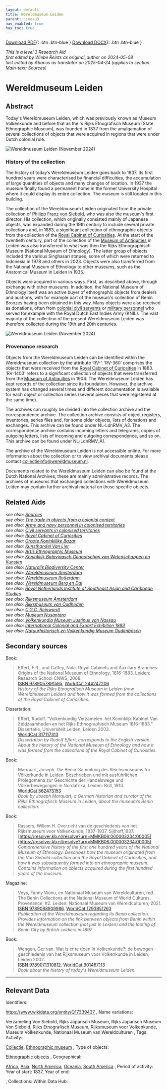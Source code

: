 ```yaml
---
layout: default
title: Wereldmuseum Leiden
parent: niveau3
nav_enabled: true
has_toc: true
--- 
```



[Download PDF](https://raw.githubusercontent.com/colonial-heritage/research-guides-dev/refs/heads/main/EXPORTS/PDF/niveau3/English/WMLeiden.pdf){: .btn .btn-blue }     [Download DOCX](https://raw.githubusercontent.com/colonial-heritage/research-guides-dev/refs/heads/main/EXPORTS/DOCX/niveau3/English/WMLeiden.docx){: .btn .btn-blue }

_This is a level 3 Research Aid_  
_first edited by Wiebe Reints as original_author on 2024-05-08_  
_last edited by Abacus as translator on 2025-04-24
        (applies to section: Main-text; Sources)_


# Wereldmuseum Leiden


## Abstract

Today's Wereldmuseum Leiden, which was previously known as Museum Volkenkunde and before that as the 's Rijks Etnografisch Museum (State Ethnographic Museum), was founded in 1837 from the amalgamation of several collections of objects that were acquired in regions that were under Dutch colonial rule.

![Wereldmuseum Leiden (November 2024)](https://upload.wikimedia.org/wikipedia/commons/5/51/Wereldmuseum_Leiden_%28nov_2024%29.jpg)

### History of the collection

The history of today’s Wereldmuseum Leiden goes back to 1837. Its first hundred years were characterised by financial difficulties, the accumulation of large quantities of objects and many changes of location. In 1937 the museum finally found a permanent home in the former University Hospital where it could display its entire collection. The museum is still located in this building. 

The collection of the Wereldmuseum Leiden originated from the private collection of [Philipp Franz von Siebold](http://www.wikidata.org/entity/Q77140), who was also the museum's first director. His collection, which originally consisted mainly of Japanese objects, was expanded during the 19th century to include several private collections and, in 1883, a significant collection of ethnographic objects from the collection of the [Royal Cabinet of Curiosities](https://app.colonialcollections.nl/en/research-aids/https%3A%2F%2Fn2t%252Enet%2Fark%3A%2F27023%2Fcc7609accb9857dc8ca777ff1d6d4af1). At the start of the twentieth century, part of the collection of the [Museum of Antiquities](https://app.colonialcollections.nl/en/research-aids/https%3A%2F%2Fn2t%252Enet%2Fark%3A%2F27023%2F732277d365ab6fbcc351da7bc2b900b3) in Leiden was also transferred to what was then the Rijks Ethnographisch Museum (National Museum of Ethnology). The latter group of objects included the various Singhasari statues, some of which were returned to Indonesia in 1978 and others in 2023. Objects were also transferred from the National Museum of Ethnology to other museums, such as the Anatomical Museum in Leiden in 1935. 

Objects were acquired in various ways. First, as described above, through exchange with other museums. In addition, the National Museum of Ethnology itself was an active buyer of ethnographic objects from dealers and auctions, with for example part of the museum's collection of Benin Bronzes having been obtained in this way. Many objects were also received as donations, often from [colonial civil servants](https://app.colonialcollections.nl/en/research-aids/https%3A%2F%2Fn2t%252Enet%2Fark%3A%2F27023%2F4f29663e147ee9c1ee7a9eb3019fca18) or [military personnel](https://app.colonialcollections.nl/en/research-aids/https%3A%2F%2Fn2t%252Enet%2Fark%3A%2F27023%2F0ceff3da7d6bba371bb16767a65b619e) who served for example with the Royal Dutch East Indies Army (KNIL). The vast majority of the collection of the present Wereldmuseum Leiden was therefore collected during the 19th and 20th centuries.

![Wereldmuseum Leiden (November 2024)](https://upload.wikimedia.org/wikipedia/commons/5/51/Wereldmuseum_Leiden_%28nov_2024%29.jpg)

### Provenance research

Objects from the Wereldmuseum Leiden can be identified within the Wereldmuseum collection by the attribute ‘RV-’. ‘RV-360’ comprises the objects that were received from the [Royal Cabinet of Curiosities](https://app.colonialcollections.nl/en/research-aids/https%3A%2F%2Fn2t%252Enet%2Fark%3A%2F27023%2Fcc7609accb9857dc8ca777ff1d6d4af1) in 1883. ‘RV-1403’ refers to a significant collection of objects that were transferred from the [Museum of Antiquities](https://app.colonialcollections.nl/en/research-aids/https%3A%2F%2Fn2t%252Enet%2Fark%3A%2F27023%2F732277d365ab6fbcc351da7bc2b900b3) in 1904. The Wereldmuseum Leiden has kept records of the collection since its foundation. However, the archive system has changed several times and different documentation is available for each object or collection series (several pieces that were registered at the same time). 

The archives can roughly be divided into the collection archive and the correspondence archive. The collection archive consists of object registers, inventories, series files and, for some older objects, lists of donations and exchanges. This archive can be found under NL-LdnRMV_A3. The correspondence archive contains incoming letters and telegrams, copies of outgoing letters, lists of incoming and outgoing correspondence, and so on. This archive can be found under NL-LdnRMV_A1.

The archive of the Wereldmuseum Leiden is not accessible online. For more information about the collection or to view archival documents please contact [collectieinfo@wereldmuseum.nl](mailto:collectieinfo@wereldmuseum.nl). 

Documents related to the Wereldmuseum Leiden can also be found at the Dutch National Archives, these are mainly administrative records. The archives of museums that exchanged collections with Wereldmuseum Leiden may contain further archival material on those specific objects.


## Related Aids

_see also: [Sources](niveau1/English/Sources_20240501.yml)_  
_see also: [The trade in objects from a colonial context](niveau2/English/Trade_20240316.yml)_  
_see also: [Army and navy personnel in colonised territories](niveau2/English/MilitaryAndNavy_20240417.yml)_  
_see also: [Civil servants in colonised territories](niveau2/English/CivilServants_20240316.yml)_  
_see also: [Royal Cabinet of Curiosities](niveau3/English/KKZ_20240417.yml)_  
_see also: [Groote Koninklijke Bazar](niveau3/English/KoninklijkeBazaar_2040503.yml)_  
_see also: [Kunsthandel Van Lier](niveau3/English/KunsthandelVanLier_20240507.yml)_  
_see also: [Artis Ethnographic Museum](niveau3/English/EMArtis_20240712.yml)_  
_see also: [Koninklijk Bataviaasch Genootschap van Wetenschappen en Kunsten](niveau3/English/BGKW_20240905.yml)_  
_see also: [Naturalis Biodiversity Center](niveau3/English/Naturalis_20270710.yml)_  
_see also: [Wereldmuseum Amsterdam](niveau3/English/WMAmsterdam_20240809.yml)_  
_see also: [Wereldmuseum Rotterdam](niveau3/English/WMRotterdam_2040822.yml)_  
_see also: [Wereldmuseum Berg en Dal](niveau3/English/WMBergEnDal_20241001.yml)_  
_see also: [Royal Netherlands Institute of Southeast Asian and Caribbean Studies](niveau3/English/KITLV_20240704.yml)_  
_see also: [Rijksmuseum Amsterdam](niveau3/English/RijksmuseumAmsterdam_20240905.yml)_  
_see also: [Rijksmuseum van Oudheden](niveau3/English/RMO_20241106.yml)_  
_see also: [C.G.C. Reinwardt](niveau3/English/Reinwardt_20241217.yml)_  
_see also: [Museum Nusantara](niveau3/English/MNusantara_20250225.yml)_  
_see also: [Volkenkundig Museum Justinus van Nassau](niveau3/English/JustinusNassau_20250513.yml)_  
_see also: [International Colonial and Export Exhibition 1883](niveau3/English/Wereldtentoonstelling1883_20250602.yml)_  
_see also: [Natuurhistorisch en Volkenkundig Museum Oudenbosch](niveau3/English/MOudenbosch_20250603.yml)_  

## Secondary sources

Book:
  > Effert, F.R., and Caffey, Nola. Royal Cabinets and Auxiliary Branches: Origins of the National Museum of Ethnology, 1816-1883. Leiden: Research School CNWS, 2008.  
> [ISBN 9789057891595](https://isbnsearch.org/isbn/9789057891595), [WorldCat 244247206](https://search.worldcat.org/title/244247206)  
> _History of the Rijks Etnografisch Museum in Leiden (now Wereldmuseum Leiden) and how it was formed from the collections of the Royal Cabinet of Curiosities._  

Dissertation:
  > Effert, Rudolf. “Volkenkundig Verzamelen: het Koninklijk Kabinet Van Zeldzaamheden en het Rijks Ethnographisch Museum 1816-1883.” Dissertatie, Universiteit Leiden, Leiden 2003.  
> [WorldCat 317117313](https://search.worldcat.org/title/317117313)  
> _Dissertation by Rudolf Effert, corresponds to the English version. About the history of the National Museum of Ethnology and how it was formed from the collections of the Royal Cabinet of Curiosities._  

Book:
  > Marquart, Joseph. Die Benin-Sammlung des Reichsmuseums für Völkerkunde in Leiden. Beschrieben und mit ausführlichen Prolegomena zur Geschichte der Handelswege und Völkerbewegungen in Nordafrika, Leiden: Brill, 1913.  
> [WorldCat 562473153](https://search.worldcat.org/title/562473153)  
> _Book by Joseph Marquart, a German historian and curator of the Rijks Ethnografisch Museum in Leiden, about the museum’s Benin collection._  

Book:
  > Rassers, Willem H. Overzicht van de geschiedenis van het Rijksmuseum voor Volkenkunde, 1837-1937. Sijthoff,1937.  
> [https://resolver.kb.nl/resolve?urn=MMKB06:000003234:00005](https://resolver.kb.nl/resolve?urn=MMKB06:000003234:00005)  
> _Comprehensive history of the first one hundred years of the National Museum of Ethnology. Describes how the museum originated from the Von Siebold collection and the Royal Cabinet of Curiosities, and how it was subsequently formed into an ethnographic museum. Contains information on objects acquired during the first hundred years of the museum._  

Magazine:
  > Veys, Fanny Wonu, en Nationaal Museum van Wereldculturen, red. The Benin Collections at the National Museum of World Cultures. Provenance, #2. Leiden: Nationaal Museum van Wereldculturen, 2021.  
> [ISBN 9789088909986](https://isbnsearch.org/isbn/9789088909986), [WorldCat 1293851263](https://search.worldcat.org/title/1293851263)  
> _Publication of the Wereldmuseum regarding its Benin collection. Provides information on the link between objects from Benin within the Wereldmuseum collection (not just in Leiden) and the looting of Benin City by British soldiers in 1897._  

Book:
  > Wengen, Ger van. Wat is er te doen in Volkenkunde?: de bewogen geschiedenis van het Rijksmuseum voor Volkenkunde in Leiden, Leiden 2002.  
> [ISBN 9789071310812](https://isbnsearch.org/isbn/9789071310812), [WorldCat 901467113](https://search.worldcat.org/title/901467113)  
> _Book about the history of today's Wereldmuseum Leiden._  



---
## Relevant Data 
Identifiers:
  
https://www.wikidata.org/entity/Q17339437
,
  Name variations:
  
Verzameling Von Siebold, Rijks Japansch Museum, Rijks Japansch Museum Von Siebold, Rijks Etnografisch Museum, Rijksmuseum voor Volkenkunde, Museum Volkenkunde, Nationaal Museum van Wereldculturen
,
  Tags:
  Activity:
  
[Collectie](http://vocab.getty.edu/aat/300025976), [Ethnographic museum](http://vocab.getty.edu/page/aat/300451067)
,
  Type of objects:
  
[Ethnographic objects](http://vocab.getty.edu/aat/300234108)
,
  Geographical:
  
[Africa](https://sws.geonames.org/6255146/), [Asia](https://www.geonames.org/6255147/), [North America](https://www.geonames.org/6255149/), [Oceania](https://www.geonames.org/6255151/), [South America](https://www.geonames.org/6255150/)
,
  Period of activity:
  Year of start:
  1837,
  Year of end:
  

,
  Collections:
  Within Data Hub:
  


        